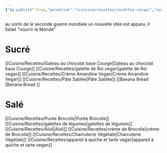 ```yaml
---
{"dg-publish":true,"permalink":"/cuisine/recettes/recettes-recup/","noteIcon":""}
---
```


au sortir de le seconde guerre mondiale un nouvelle idée est apparu, il fallait "nourrir le Monde"



# Sucré

[[Cuisine/Recettes/Gateau au chocolat base Courge\|Gateau au chocolat base Courge]]
[[Cuisine/Recettes/galette de Roi vegan\|galette de Roi vegan]]
[[Cuisine/Recettes/Crème Amandine Vegan\|Crème Amandine Vegan]]
[[Cuisine/Recettes/Pâte Sablée\|Pâte Sablée]]
[[Banana Bread \|Banana Bread ]]

# Salé

[[Cuisine/Recettes/Purée Brocolie\|Purée Brocolie]]
[[Cuisine/Recettes/galettes de légumes\|galettes de légumes]]
[[Cuisine/Recettes/Aïoli\|Aïoli]]
[[Cuisine/Recettes/crème de Brocolie\|crème de Brocolie]]
[[Cuisine/Recettes/Charcuterie Végétale\|Charcuterie Végétale]]
[[Cuisine/Recettes/appareil à quiche et tarte vegan\|appareil à quiche et tarte vegan]]